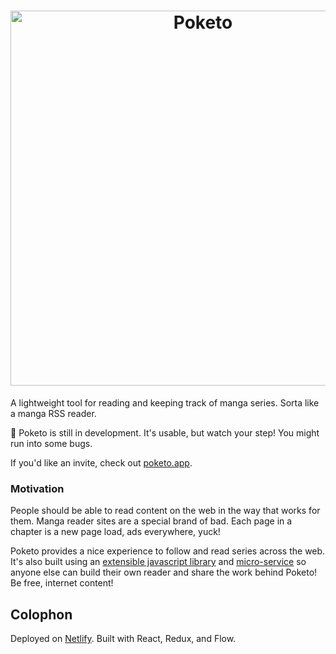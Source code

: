 <h1 align="center">
	<img width="600" src="https://cdn.rawgit.com/poketo/site/develop/.github/readme-header.svg" alt="Poketo" />
	<br />
</h1>

A lightweight tool for reading and keeping track of manga series. Sorta like a manga RSS reader.

:construction: Poketo is still in development. It's usable, but watch your step! You might run into some bugs.

If you'd like an invite, check out [poketo.app](https://poketo.app).

### Motivation

People should be able to read content on the web in the way that works for them. Manga reader sites are a special brand of bad. Each page in a chapter is a new page load, ads everywhere, yuck!

Poketo provides a nice experience to follow and read series across the web. It's also built using an [extensible javascript library](https://github.com/poketo/poketo) and [micro-service](https://github.com/poketo/service) so anyone else can build their own reader and share the work behind Poketo! Be free, internet content!

## Colophon

Deployed on [Netlify](https://netlify.com). Built with React, Redux, and Flow.
